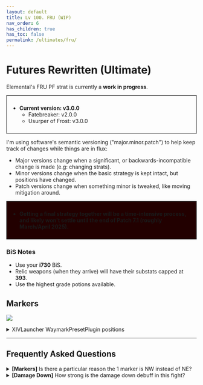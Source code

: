 ```yaml
---
layout: default
title: Lv 100. FRU (WIP)
nav_order: 6
has_children: true
has_toc: false
permalink: /ultimates/fru/
---
```


# Futures Rewritten (Ultimate)

Elemental's FRU PF strat is currently a **work in progress**.

<div style="padding: 10px; border: 1px solid;">
<ul>
  <li><b>Current version: v3.0.0</b>
    <ul>
      <li>Fatebreaker: v2.0.0</li>
      <li>Usurper of Frost: v3.0.0</li>
    </ul>
  </li>
</ul>
</div>

I'm using software's semantic versioning ("major.minor.patch") to help keep 
track of changes while things are in flux:

- Major versions change when a significant, or backwards-incompatible change is 
  made (e.g: changing strats).
- Minor versions change when the basic strategy is kept intact, but positions 
  have changed.
- Patch versions change when something minor is tweaked, like moving mitigation
  around.

<div style="background-color: #200 ; padding: 10px; border: 1px solid;">
<ul>
  <li><b>Getting a final strategy together will be a time-intensive process, 
  and likely won't settle until the end of Patch 7.1 (roughly March/April
  2025).</b></li>
</ul>
</div>

### BiS Notes

- Use your **i730** BiS.
- Relic weapons (when they arrive) will have their substats capped at **393**.
- Use the highest grade potions available.

## Markers

![]({{site.baseurl}}/images/ultimates/fru/markers_10.jpg)
<details markdown=block>
<summary>XIVLauncher WaymarkPresetPlugin positions</summary>

```json
{
  "Name":"FRU",
  "MapID":1006,
  "A":{"X":100.0,"Y":0.0,"Z":90.0,"ID":0,"Active":true},
  "B":{"X":110.0,"Y":0.0,"Z":100.0,"ID":1,"Active":true},
  "C":{"X":100.0,"Y":0.0,"Z":110.0,"ID":2,"Active":true},
  "D":{"X":90.0,"Y":0.0,"Z":100.0,"ID":3,"Active":true},
  "One":{"X":92.929,"Y":0.0,"Z":92.929,"ID":4,"Active":true},
  "Two":{"X":107.071,"Y":0.0,"Z":92.929,"ID":5,"Active":true},
  "Three":{"X":107.071,"Y":0.0,"Z":107.071,"ID":6,"Active":true},
  "Four":{"X":92.929,"Y":0.0,"Z":107.071,"ID":7,"Active":true}
}
```

</details>

---

## Frequently Asked Questions

<details markdown=block>
<summary><b>[Markers]</b> Is there a particular reason the 1 marker is NW 
instead of NE?</summary>
<table>
  <tr><td><p>Yes. Because melee want rear positionals, putting D1 and D2 at 
  the boss's rear leads to the "MT group west, ST group east" split, or 
  more specifically, everything from N to SW being the "MT group's" half.</p>
  <p>The only way to get that and still give melee rear positionals is to split
   the arena between the West and East.</p>
   <p>In FRU's case, many mechanics can be resolved based on either "ranged + 
  melee" pairs (e.g: the crystals phase) or "tank/healer + DPS" pairs (e.g: 
  <em>Cyclonic Break</em>), which leads to being able to assign mechanics 
  based on coloured quadrants (e.g: the MT+D3 pair is responsible for the "red 
  markers").</p>
  <p>For other reasons, most other fights split the arena between the front and
  back, which leads to the 1 marker being on the NE instead.</p></td></tr>
</table>
</details>

<details markdown=block>
<summary>
  <b>[Damage Down]</b> How strong is the damage down debuff in this fight?
</summary>
<table>
  <tr>
    <td>
      <p>There are actually <em>two</em> different Damage Down debuffs in this 
      encounter, both of which lowers a player's damage by <b>90%</b>.</p>
      <ul>
        <li><em>Damage Down</em> comes from getting hit by avoidable attacks.</li>
        <li><em>Mark of Mortality</em> comes from resolving stacks with less 
        than the required number of players.</li>
      </ul>
      <p>These damage downs also come from two separate debuffs, so <em>they
      stack</em> together for a combined <b>99% damage down!</b></p>
    </td>
    <td style="text-align:center">
      <img src="{{site.baseurl}}/images/ultimates/fru/01/damage_down.png">
      <img src="{{site.baseurl}}/images/ultimates/fru/01/mark_of_mortality.png">
    </td>
  </tr>
</table>
</details>

<script data-goatcounter="https://tuufless.goatcounter.com/count"
        async src="//gc.zgo.at/count.js"></script>

